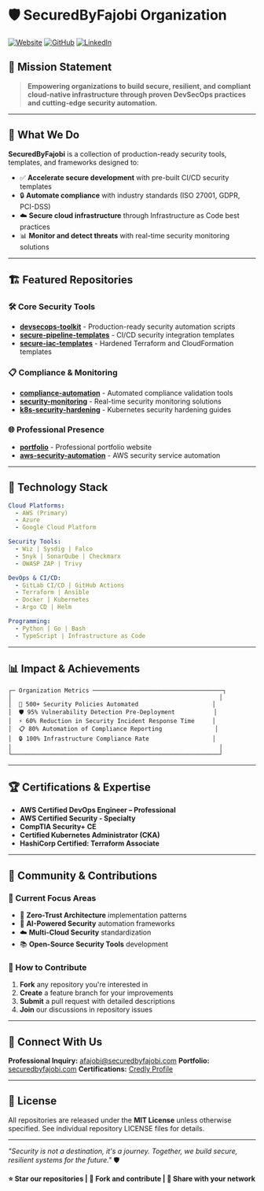 # 🛡️ SecuredByFajobi Organization

[![Website](https://img.shields.io/badge/Website-securedbyfajobi.com-blue?style=for-the-badge&logo=globe)](https://securedbyfajobi.com)
[![GitHub](https://img.shields.io/badge/GitHub-securedbyfajobi-black?style=for-the-badge&logo=github)](https://github.com/securedbyfajobi)
[![LinkedIn](https://img.shields.io/badge/LinkedIn-fajobi10-0077B5?style=for-the-badge&logo=linkedin)](https://linkedin.com/in/fajobi10)

## 🎯 Mission Statement

> **Empowering organizations to build secure, resilient, and compliant cloud-native infrastructure through proven DevSecOps practices and cutting-edge security automation.**

---

## 🚀 What We Do

**SecuredByFajobi** is a collection of production-ready security tools, templates, and frameworks designed to:

- ✅ **Accelerate secure development** with pre-built CI/CD security templates
- 🔒 **Automate compliance** with industry standards (ISO 27001, GDPR, PCI-DSS)
- ☁️ **Secure cloud infrastructure** through Infrastructure as Code best practices
- 📊 **Monitor and detect threats** with real-time security monitoring solutions

---

## 🏗️ Featured Repositories

### 🛠️ Core Security Tools
- **[devsecops-toolkit](https://github.com/securedbyfajobi/devsecops-toolkit)** - Production-ready security automation scripts
- **[secure-pipeline-templates](https://github.com/securedbyfajobi/secure-pipeline-templates)** - CI/CD security integration templates
- **[secure-iac-templates](https://github.com/securedbyfajobi/secure-iac-templates)** - Hardened Terraform and CloudFormation templates

### 📋 Compliance & Monitoring
- **[compliance-automation](https://github.com/securedbyfajobi/compliance-automation)** - Automated compliance validation tools
- **[security-monitoring](https://github.com/securedbyfajobi/security-monitoring)** - Real-time security monitoring solutions
- **[k8s-security-hardening](https://github.com/securedbyfajobi/k8s-security-hardening)** - Kubernetes security hardening guides

### 🌐 Professional Presence
- **[portfolio](https://github.com/securedbyfajobi/portfolio)** - Professional portfolio website
- **[aws-security-automation](https://github.com/securedbyfajobi/aws-security-automation)** - AWS security service automation

---

## 🔧 Technology Stack

```yaml
Cloud Platforms:
  - AWS (Primary)
  - Azure
  - Google Cloud Platform

Security Tools:
  - Wiz | Sysdig | Falco
  - Snyk | SonarQube | Checkmarx
  - OWASP ZAP | Trivy

DevOps & CI/CD:
  - GitLab CI/CD | GitHub Actions
  - Terraform | Ansible
  - Docker | Kubernetes
  - Argo CD | Helm

Programming:
  - Python | Go | Bash
  - TypeScript | Infrastructure as Code
```

---

## 📊 Impact & Achievements

```
┌─ Organization Metrics ─────────────────────────────────────┐
│                                                           │
│  🎯 500+ Security Policies Automated                     │
│  🛡️ 95% Vulnerability Detection Pre-Deployment           │
│  ⚡ 60% Reduction in Security Incident Response Time     │
│  📋 80% Automation of Compliance Reporting               │
│  🔒 100% Infrastructure Compliance Rate                  │
│                                                           │
└───────────────────────────────────────────────────────────┘
```

---

## 🏆 Certifications & Expertise

- **AWS Certified DevOps Engineer – Professional**
- **AWS Certified Security - Specialty**
- **CompTIA Security+ CE**
- **Certified Kubernetes Administrator (CKA)**
- **HashiCorp Certified: Terraform Associate**

---

## 🤝 Community & Contributions

### 🎯 Current Focus Areas
- 🔐 **Zero-Trust Architecture** implementation patterns
- 🤖 **AI-Powered Security** automation frameworks
- ☁️ **Multi-Cloud Security** standardization
- 📚 **Open-Source Security Tools** development

### 🌟 How to Contribute
1. **Fork** any repository you're interested in
2. **Create** a feature branch for your improvements
3. **Submit** a pull request with detailed descriptions
4. **Join** our discussions in repository issues

---

## 🔗 Connect With Us

**Professional Inquiry:** [afajobi@securedbyfajobi.com](mailto:afajobi@securedbyfajobi.com)
**Portfolio:** [securedbyfajobi.com](https://securedbyfajobi.com)
**Certifications:** [Credly Profile](https://www.credly.com/users/adeyinka-fajobi)

---

## 📄 License

All repositories are released under the **MIT License** unless otherwise specified. See individual repository LICENSE files for details.

---

*"Security is not a destination, it's a journey. Together, we build secure, resilient systems for the future."* 🛡️

**⭐ Star our repositories | 🍴 Fork and contribute | 📢 Share with your network**